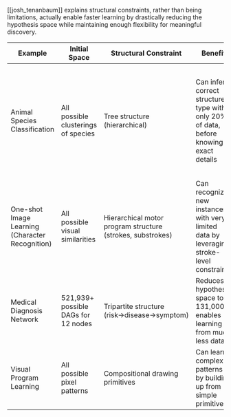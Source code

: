 [[josh_tenanbaum]] explains structural constraints, rather than being limitations, actually enable faster learning by drastically reducing the hypothesis space while maintaining enough flexibility for meaningful discovery.

| Example                                         | Initial Space                       | Structural Constraint                                      | Benefit                                                                                   | Key Quote/Point                                                                                                                                                          |
| ----------------------------------------------- | ----------------------------------- | ---------------------------------------------------------- | ----------------------------------------------------------------------------------------- | ------------------------------------------------------------------------------------------------------------------------------------------------------------------------ |
| Animal Species Classification                   | All possible clusterings of species | Tree structure (hierarchical)                              | Can infer correct structure type with only 20% of data, before knowing exact details      | "able to infer from relatively little data, just about 20% that you should have a tree structure...well before it's able to figure out what the right tree structure is" |
| One-shot Image Learning (Character Recognition) | All possible visual similarities    | Hierarchical motor program structure (strokes, substrokes) | Can recognize new instances with very limited data by leveraging stroke-level constraints | System learns to generalize from just one example by understanding structural primitives                                                                                 |
| Medical Diagnosis Network                       | 521,939+ possible DAGs for 12 nodes | Tripartite structure (risk→disease→symptom)                | Reduces hypothesis space to 131,000, enables learning from much less data                 | "it really cuts down the hypothesis space"                                                                                                                               |
| Visual Program Learning                         | All possible pixel patterns         | Compositional drawing primitives                           | Can learn complex patterns by building up from simple primitives                          | System learns to compose complex drawings from basic elements                                                                                                            |